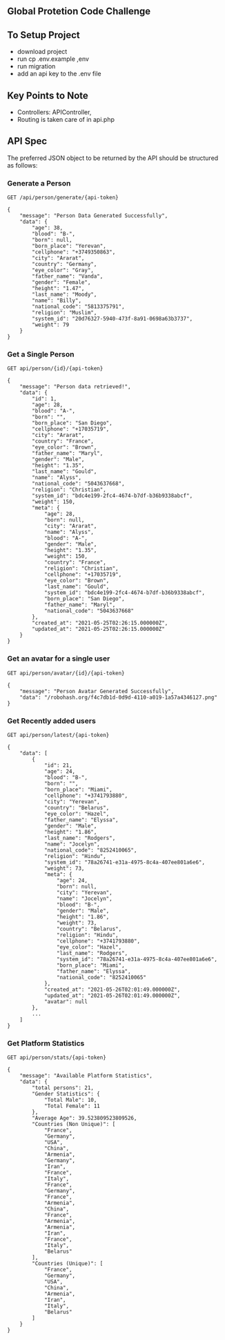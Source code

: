 ## Global Protetion Code Challenge

## To Setup Project

-   download project
-   run cp .env.example ,env
-   run migration
-   add an api key to the .env file

## Key Points to Note

-   Controllers: APIController,
-   Routing is taken care of in api.php

## API Spec

The preferred JSON object to be returned by the API should be structured as follows:

### Generate a Person

`GET /api/person/generate/{api-token}`

```source-json
{
    "message": "Person Data Generated Successfully",
    "data": {
        "age": 38,
        "blood": "B-",
        "born": null,
        "born_place": "Yerevan",
        "cellphone": "+3749350863",
        "city": "Ararat",
        "country": "Germany",
        "eye_color": "Gray",
        "father_name": "Vanda",
        "gender": "Female",
        "height": "1.47",
        "last_name": "Moody",
        "name": "Billy",
        "national_code": "5813375791",
        "religion": "Muslim",
        "system_id": "20d76327-5940-473f-8a91-0698a63b3737",
        "weight": 79
    }
}
```

### Get a Single Person

`GET api/person/{id}/{api-token}`

```source-json
{
    "message": "Person data retrieved!",
    "data": {
        "id": 1,
        "age": 28,
        "blood": "A-",
        "born": "",
        "born_place": "San Diego",
        "cellphone": "+17035719",
        "city": "Ararat",
        "country": "France",
        "eye_color": "Brown",
        "father_name": "Maryl",
        "gender": "Male",
        "height": "1.35",
        "last_name": "Gould",
        "name": "Alyss",
        "national_code": "5043637668",
        "religion": "Christian",
        "system_id": "bdc4e199-2fc4-4674-b7df-b36b9338abcf",
        "weight": 150,
        "meta": {
            "age": 28,
            "born": null,
            "city": "Ararat",
            "name": "Alyss",
            "blood": "A-",
            "gender": "Male",
            "height": "1.35",
            "weight": 150,
            "country": "France",
            "religion": "Christian",
            "cellphone": "+17035719",
            "eye_color": "Brown",
            "last_name": "Gould",
            "system_id": "bdc4e199-2fc4-4674-b7df-b36b9338abcf",
            "born_place": "San Diego",
            "father_name": "Maryl",
            "national_code": "5043637668"
        },
        "created_at": "2021-05-25T02:26:15.000000Z",
        "updated_at": "2021-05-25T02:26:15.000000Z"
    }
}
```

### Get an avatar for a single user

`GET api/person/avatar/{id}/{api-token}`

```source-json
{
    "message": "Person Avatar Generated Successfully",
    "data": "/robohash.org/f4c7db1d-0d9d-4110-a019-1a57a4346127.png"
}
```

### Get Recently added users

`GET api/person/latest/{api-token}`

```source-json
{
    "data": [
        {
            "id": 21,
            "age": 24,
            "blood": "B-",
            "born": "",
            "born_place": "Miami",
            "cellphone": "+3741793880",
            "city": "Yerevan",
            "country": "Belarus",
            "eye_color": "Hazel",
            "father_name": "Elyssa",
            "gender": "Male",
            "height": "1.86",
            "last_name": "Rodgers",
            "name": "Jocelyn",
            "national_code": "8252410065",
            "religion": "Hindu",
            "system_id": "78a26741-e31a-4975-8c4a-407ee801a6e6",
            "weight": 73,
            "meta": {
                "age": 24,
                "born": null,
                "city": "Yerevan",
                "name": "Jocelyn",
                "blood": "B-",
                "gender": "Male",
                "height": "1.86",
                "weight": 73,
                "country": "Belarus",
                "religion": "Hindu",
                "cellphone": "+3741793880",
                "eye_color": "Hazel",
                "last_name": "Rodgers",
                "system_id": "78a26741-e31a-4975-8c4a-407ee801a6e6",
                "born_place": "Miami",
                "father_name": "Elyssa",
                "national_code": "8252410065"
            },
            "created_at": "2021-05-26T02:01:49.000000Z",
            "updated_at": "2021-05-26T02:01:49.000000Z",
            "avatar": null
        },
        ...
    ]
}
```

### Get Platform Statistics

`GET api/person/stats/{api-token}`

```source-json
{
    "message": "Available Platform Statistics",
    "data": {
        "total persons": 21,
        "Gender Statistics": {
            "Total Male": 10,
            "Total Female": 11
        },
        "Average Age": 39.523809523809526,
        "Countries (Non Unique)": [
            "France",
            "Germany",
            "USA",
            "China",
            "Armenia",
            "Germany",
            "Iran",
            "France",
            "Italy",
            "France",
            "Germany",
            "France",
            "Armenia",
            "China",
            "France",
            "Armenia",
            "Armenia",
            "Iran",
            "France",
            "Italy",
            "Belarus"
        ],
        "Countries (Unique)": [
            "France",
            "Germany",
            "USA",
            "China",
            "Armenia",
            "Iran",
            "Italy",
            "Belarus"
        ]
    }
}

```
